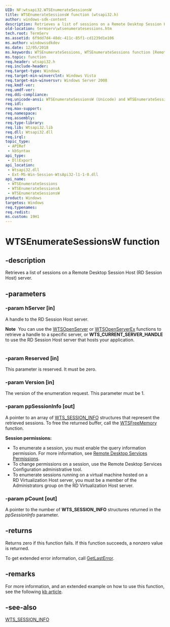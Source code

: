 ```yaml
---
UID: NF:wtsapi32.WTSEnumerateSessionsW
title: WTSEnumerateSessionsW function (wtsapi32.h)
author: windows-sdk-content
description: Retrieves a list of sessions on a Remote Desktop Session Host (RD Session Host) server.
old-location: termserv\wtsenumeratesessions.htm
tech.root: TermServ
ms.assetid: 6f9dd7d4-48dc-411c-85f1-cd1239d1e106
ms.author: windowssdkdev
ms.date: 12/05/2018
ms.keywords: WTSEnumerateSessions, WTSEnumerateSessions function [Remote Desktop Services], WTSEnumerateSessionsA, WTSEnumerateSessionsW, _win32_wtsenumeratesessions, termserv.wtsenumeratesessions, wtsapi32/WTSEnumerateSessions, wtsapi32/WTSEnumerateSessionsA, wtsapi32/WTSEnumerateSessionsW
ms.topic: function
req.header: wtsapi32.h
req.include-header: 
req.target-type: Windows
req.target-min-winverclnt: Windows Vista
req.target-min-winversvr: Windows Server 2008
req.kmdf-ver: 
req.umdf-ver: 
req.ddi-compliance: 
req.unicode-ansi: WTSEnumerateSessionsW (Unicode) and WTSEnumerateSessionsA (ANSI)
req.idl: 
req.max-support: 
req.namespace: 
req.assembly: 
req.type-library: 
req.lib: Wtsapi32.lib
req.dll: Wtsapi32.dll
req.irql: 
topic_type:
 - APIRef
 - kbSyntax
api_type:
 - DllExport
api_location:
 - Wtsapi32.dll
 - Ext-MS-Win-Session-WtsApi32-l1-1-0.dll
api_name:
 - WTSEnumerateSessions
 - WTSEnumerateSessionsA
 - WTSEnumerateSessionsW
product: Windows
targetos: Windows
req.typenames: 
req.redist: 
ms.custom: 19H1
---
```


# WTSEnumerateSessionsW function


## -description


Retrieves a list of sessions on a Remote Desktop Session Host (RD Session Host) server.


## -parameters




### -param hServer [in]

A handle to the RD Session Host server.

<div class="alert"><b>Note</b>  You can use the 
<a href="https://msdn.microsoft.com/f0b7dce7-59eb-41b8-9a61-65a69d1cc1f3">WTSOpenServer</a> or <a href="https://msdn.microsoft.com/8122de66-c096-4bd8-95ff-ed64b88afcae">WTSOpenServerEx</a> functions to retrieve a handle to a specific server, or  <b>WTS_CURRENT_SERVER_HANDLE</b> to use the RD Session Host server that hosts your application.</div>
<div> </div>

### -param Reserved [in]

This parameter is reserved. It must be zero.


### -param Version [in]

The version of the enumeration request. This parameter must be 1.


### -param ppSessionInfo [out]

A pointer to an array of <a href="https://msdn.microsoft.com/bb40d928-293a-4e2c-b7cf-2ac038da53c2">WTS_SESSION_INFO</a> structures that represent the retrieved sessions. To free the returned buffer, call the 
<a href="https://msdn.microsoft.com/1c325174-ec08-4bbb-8e91-1a3cc9256110">WTSFreeMemory</a> function.

<b>Session permissions:  </b><ul>
<li>To enumerate a session, you must enable the query information permission. For more information, see 
<a href="https://msdn.microsoft.com/448a7f9b-bf12-48eb-a3e7-4512ec288d95">Remote Desktop Services Permissions</a>.</li>
<li>To change permissions on a session, use the Remote Desktop Services Configuration administrative tool.</li>
<li>To enumerate sessions running on a virtual machine hosted on a RD Virtualization Host server, you must be a member of the Administrators group on the RD Virtualization Host server.</li>
</ul>



### -param pCount [out]

A pointer to the number of 
<b>WTS_SESSION_INFO</b> structures returned in the <i>ppSessionInfo</i> parameter.


## -returns



Returns zero if this function fails. If this function succeeds, a nonzero value is returned.

To get extended error information, call 
<a href="https://msdn.microsoft.com/d852e148-985c-416f-a5a7-27b6914b45d4">GetLastError</a>.




## -remarks



For more information, and an extended example on how to use this function, see the following <a href="https://support.microsoft.com/en-us/kb/291789">kb article</a>.




## -see-also




<a href="https://msdn.microsoft.com/bb40d928-293a-4e2c-b7cf-2ac038da53c2">WTS_SESSION_INFO</a>
 

 

